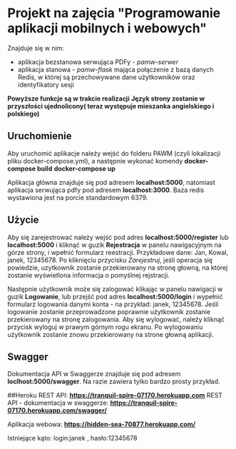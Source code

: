 # Projekt na zajęcia "Programowanie aplikacji mobilnych i webowych"
Znajduje się w nim:
 - aplikacja bezstanowa serwująca PDFy - *pamw-serwer*
 - aplikacja stanowa - *pamw-flask* mająca połączenie z bazą danych Redis, w której są przechowywane dane użytkowników oraz identyfikatory sesji
 
**Powyższe funkcje są w trakcie realizacji**
**Język strony zostanie w przyszłości ujednolicony( teraz występuje mieszanka angielskiego i polskiego)**

## Uruchomienie
Aby uruchomić aplikacje należy wejść do folderu PAWM (czyli lokalizacji pliku docker-compose.yml), a następnie wykonać komendy
**docker-compose build**
**docker-compose up**

Aplikacja główna znajduje się pod adresem **localhost:5000**, natomiast aplikacja serwująca pdfy pod adresem **localhost:3000**. Baza redis wystawiona jest na porcie standardowym 6379.

## Użycie
Aby się zarejestrować należy wejść pod adres **localhost:5000/register** lub **localhost:5000** i kliknąć w guzik **Rejestracja** w panelu nawigacyjnym na górze strony, i wpełnić formularz reestracji. Przykładowe dane: Jan, Kowal, janek, 12345678.
Po kliknięciu przycisku *Zarejestruj*, jeśli operacja się powiedzie, uzytkownik zostanie przekierowany na stronę głowną, na której zostanie wyświetlona informacja o pomyślnej rejstracji.

Następnie użytkownik może się zalogować klikając w panelu nawigacji w guzik **Logowanie**, lub przejść pod adres **localhost:5000/login** i wypełnić formularz logowania danymi konta - na przykład: janek, 12345678. Jeśli logowanie zostanie przeprowadzone poprawnie użytkownik zostanie przekierowany na stronę zalogowania. Aby się wylogować, należy kliknąć przycisk wyloguj w prawym górnym rogu ekranu. Po wylogowaniu użytkownik zostanie znowu przekierowany na strone głowną aplikacji.


## Swagger
Dokumentacja API w Swaggerze znajduje się pod adresem **loclhost:5000/swagger**. Na razie zawiera tylko bardzo prosty przykład.


##Heroku
REST API: **https://tranquil-spire-07170.herokuapp.com**
REST API - dokumentacja w swaggerze: **https://tranquil-spire-07170.herokuapp.com/swagger/**

Aplikacja webowa: **https://hidden-sea-70877.herokuapp.com/**

Istniejące kąto: login:janek , hasło:12345678
